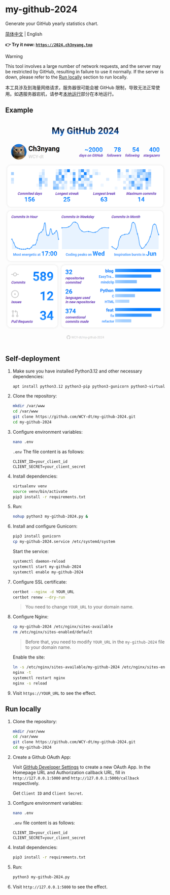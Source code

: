 # my-github-2024

Generate your GitHub yearly statistics chart.

[简体中文](README_zh-CN.md) | English

**👉 Try it now: [`https://2024.ch3nyang.top`](https://2024.ch3nyang.top)**

> [!WARNING]
>
> This tool involves a large number of network requests, and the server may be restricted by GitHub, resulting in failure to use it normally. If the server is down, please refer to the [Run locally](#run-locally) section to run locally.
>
> 本工具涉及到海量网络请求，服务器很可能会被 GitHub 限制，导致无法正常使用。如遇服务器宕机，请参考[本地运行](README_zh-CN.md#本地运行)部分在本地运行。

## Example

![example](example.png)

## Self-deployment

1. Make sure you have installed Python3.12 and other necessary dependencies:

    ```bash
    apt install python3.12 python3-pip python3-gunicorn python3-virtualenv nginx certbot python3-certbot-nginx -y
    ```

2. Clone the repository:

    ```bash
    mkdir /var/www
    cd /var/www
    git clone https://github.com/WCY-dt/my-github-2024.git
    cd my-github-2024
    ```

3. Configure environment variables:

    ```bash
    nano .env
    ```

    `.env` The file content is as follows:

    ```env
    CLIENT_ID=your_client_id
    CLIENT_SECRET=your_client_secret
    ```

4. Install dependencies:

    ```bash
    virtualenv venv
    source venv/bin/activate
    pip3 install -r requirements.txt
    ```

5. Run:

    ```bash
    nohup python3 my-github-2024.py &
    ```

6. Install and configure Gunicorn:

    ```bash
    pip3 install gunicorn
    cp my-github-2024.service /etc/systemd/system
    ```

    Start the service:

    ```bash
    systemctl daemon-reload
    systemctl start my-github-2024
    systemctl enable my-github-2024
    ```

7. Configure SSL certificate:

    ```bash
    certbot --nginx -d YOUR_URL
    certbot renew --dry-run
    ```

    > You need to change `YOUR_URL` to your domain name.

8. Configure Nginx:

    ```bash
    cp my-github-2024 /etc/nginx/sites-available
    rm /etc/nginx/sites-enabled/default
    ```

    > Before that, you need to modify `YOUR_URL` in the `my-github-2024` file to your domain name.

    Enable the site:

    ```bash
    ln -s /etc/nginx/sites-available/my-github-2024 /etc/nginx/sites-enabled
    nginx -t
    systemctl restart nginx
    nginx -s reload
    ```

9. Visit `https://YOUR_URL` to see the effect.

## Run locally

1. Clone the repository:

    ```bash
    mkdir /var/www
    cd /var/www
    git clone https://github.com/WCY-dt/my-github-2024.git
    cd my-github-2024
    ```

2. Create a Github OAuth App:

    Visit [GitHub Developer Settings](https://developer.github.com/settings/applications/new) to create a new OAuth App. In the Homepage URL and Authorization callback URL, fill in `http://127.0.0.1:5000` and `http://127.0.0.1:5000/callback` respectively.

    Get `Client ID` and `Client Secret`.

3. Configure environment variables:

    ```bash
    nano .env
    ```

    `.env` file content is as follows:

    ```env
    CLIENT_ID=your_client_id
    CLIENT_SECRET=your_client_secret
    ```

4. Install dependencies:

    ```bash
    pip3 install -r requirements.txt
    ```

5. Run:

    ```bash
    python3 my-github-2024.py
    ```

6. Visit `http://127.0.0.1:5000` to see the effect.
